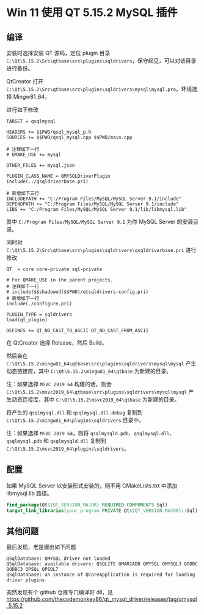 # Win 11 使用 QT 5.15.2 MySQL 插件

## 编译

安装时选择安装 QT 源码，定位 plugin 目录 `C:\Qt\5.15.2\Src\qtbase\src\plugins\sqldrivers`，保守起见，可以对该目录进行备份。

QtCreator 打开 `C:\Qt\5.15.2\Src\qtbase\src\plugins\sqldrivers\mysql\mysql.pro`，环境选择 Mingw81_64。

进行如下修改

```qmake
TARGET = qsqlmysql

HEADERS += $$PWD/qsql_mysql_p.h
SOURCES += $$PWD/qsql_mysql.cpp $$PWD/main.cpp

# 注释如下一行
# QMAKE_USE += mysql

OTHER_FILES += mysql.json

PLUGIN_CLASS_NAME = QMYSQLDriverPlugin
include(../qsqldriverbase.pri)

# 新增如下三行
INCLUDEPATH += "C:/Program Files/MySQL/MySQL Server 9.1/include"
DEPENDPATH += "C:/Program Files/MySQL/MySQL Server 9.1/include"
LIBS += "C:/Program Files/MySQL/MySQL Server 9.1/lib/libmysql.lib"

```

其中 `C:/Program Files/MySQL/MySQL Server 9.1` 为你 MySQL Server 的安装目录。

同时对 `C:\Qt\5.15.2\Src\qtbase\src\plugins\sqldrivers\qsqldriverbase.pri` 进行修改

```qmake
QT  = core core-private sql-private

# For QMAKE_USE in the parent projects.
# 注释如下一行
# include($$shadowed($$PWD)/qtsqldrivers-config.pri)
# 新增如下一行
include(./configure.pri)

PLUGIN_TYPE = sqldrivers
load(qt_plugin)

DEFINES += QT_NO_CAST_TO_ASCII QT_NO_CAST_FROM_ASCII

```

在 QtCreator 选择 Release，然后 Build。

然后会在 `C:\Qt\5.15.2\mingw81_64\qtbase\src\plugins\sqldrivers\mysql\mysql` 产生动态链接库，其中 `C:\Qt\5.15.2\mingw81_64\qtbase` 为新建的目录。

注：如果选择 `MSVC 2019 64` 构建的话，则会 `C:\Qt\5.15.2\msvc2019_64\qtbase\src\plugins\sqldrivers\mysql\mysql` 产生动态连接库，其中 `C:\Qt\5.15.2\msvc2019_64\qtbase` 为新建的目录。

将产生的 `qsqlmysql.dll` 和 `qsqlmysql.dll.debug` 复制到 `C:\Qt\5.15.2\mingw81_64\plugins\sqldrivers` 目录中。

注：如果选择 `MSVC 2019 64`，则将 `qsqlmysqld.pdb`、`qsqlmysql.dll`、`qsqlmysql.pdb` 和 `qsqlmysqld.dll` 复制到 `C:\Qt\5.15.2\msvc2019_64\plugins\sqldrivers`。

## 配置

如果 MySQL Server 以安装形式安装的，则不用 CMakeLists.txt 中添加 libmysql.lib 路径。

```cmake
find_package(Qt${QT_VERSION_MAJOR} REQUIRED COMPONENTS Sql)
target_link_libraries(your_program PRIVATE Qt${QT_VERSION_MAJOR}::Sql)
```

## 其他问题

最后发现，老是爆出如下问题

```text
QSqlDatabase: QMYSQL driver not loaded
QSqlDatabase: available drivers: QSQLITE QMARIADB QMYSQL QMYSQL3 QODBC QODBC3 QPSQL QPSQL7
QSqlDatabase: an instance of QCoreApplication is required for loading driver plugins
```

突然发现有个 github 仓库专门编译好 dll，见 <https://github.com/thecodemonkey86/qt_mysql_driver/releases/tag/qmysql_5.15.2>